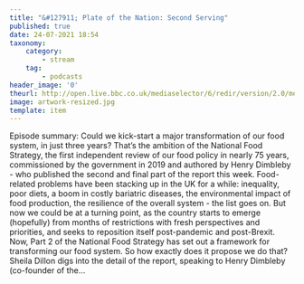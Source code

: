 ```yaml
---
title: "&#127911; Plate of the Nation: Second Serving"
published: true
date: 24-07-2021 18:54
taxonomy:
    category:
        - stream
    tag:
        - podcasts
header_image: '0'
theurl: http://open.live.bbc.co.uk/mediaselector/6/redir/version/2.0/mediaset/audio-nondrm-download/proto/http/vpid/p09pmf94.mp3
image: artwork-resized.jpg
template: item
--- 
```

Episode summary: Could we kick-start a major transformation of our food system, in just three years? That’s the ambition of the National Food Strategy, the first independent review of our food policy in nearly 75 years, commissioned by the government in 2019 and authored by Henry Dimbleby - who published the second and final part of the report this week. Food-related problems have been stacking up in the UK for a while: inequality, poor diets, a boom in costly bariatric diseases, the environmental impact of food production, the resilience of the overall system - the list goes on. But now we could be at a turning point, as the country starts to emerge (hopefully) from months of restrictions with fresh perspectives and priorities, and seeks to reposition itself post-pandemic and post-Brexit. Now, Part 2 of the National Food Strategy has set out a framework for transforming our food system. So how exactly does it propose we do that? Sheila Dillon digs into the detail of the report, speaking to Henry Dimbleby (co-founder of the…
